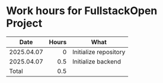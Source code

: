 # Work hours for FullstackOpen Project
| Date | Hours | What |
| ---- | ----: | ---- |
| 2025.04.07 | 0 | Initialize repository |
| 2025.04.07 | 0.5 | Initialize backend |
| Total | 0.5 | |

